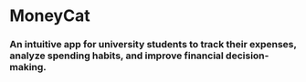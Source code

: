 # **MoneyCat**
### An intuitive app for university students to track their expenses, analyze spending habits, and improve financial decision-making.

